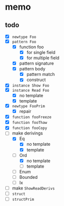 memo
====

todo
----

* [x] `newtype Foo`
* [x] `pattern Foo`
	+ [x] function foo
		- [x] for single field
		- [x] for multiple field
	+ [x] pattern signature
	+ [x] pattern body
		- [x] pattern match
		- [x] construct
* [x] `instance Show Foo`
* [x] `instance Read Foo`
	- [x] no template
	- [x] template
* [x] `newtype FooPrim`
	+ [x] repair
* [x] `function fooFreeze`
* [x] `function fooThaw`
* [x] `function fooCopy`
* [ ] make derivings
	+ [x] Eq
		- [x] no template
		- [x] template
	+ [ ] Ord
		- [x] no template
		- [ ] template
	+ [ ] Enum
	+ [ ] Bounded
	+ [ ] Ix
* [ ] make `ShowReadDerivs`
* [ ] `struct`
* [ ] `structPrim`
